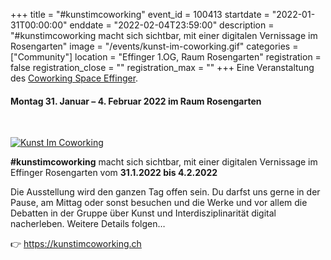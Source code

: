 +++
title = "#kunstimcoworking"
event_id = 100413
startdate = "2022-01-31T00:00:00"
enddate = "2022-02-04T23:59:00"
description = "#kunstimcoworking macht sich sichtbar, mit einer digitalen Vernissage im Rosengarten"
image = "/events/kunst-im-coworking.gif"
categories = ["Community"]
location = "Effinger 1.OG, Raum Rosengarten"
registration = false
registration_close = ""
registration_max = ""
+++
Eine Veranstaltung des [Coworking Space Effinger](https://www.effinger.ch/).

#### **Montag 31. Januar – 4. Februar 2022** im Raum Rosengarten

<br> 

[![Kunst Im Coworking](/events/kunst-im-coworking.gif)](https://kunstimcoworking.ch)

**#kunstimcoworking** macht sich sichtbar, mit einer digitalen Vernissage im Effinger Rosengarten vom **31.1.2022 bis 4.2.2022**

Die Ausstellung wird den ganzen Tag offen sein. Du darfst uns gerne in der Pause, am Mittag oder sonst besuchen und die Werke und vor allem die Debatten in der Gruppe über Kunst und Interdisziplinarität digital nacherleben. Weitere Details folgen…

👉 https://kunstimcoworking.ch
